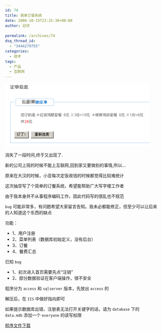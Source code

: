 ```yaml
---
id: 74
title: 简单订餐系统
date: 2006-10-15T22:25:38+00:00
author: 愆伏

permalink: /archives/74
dsq_thread_id:
  - "3444279755"
categories:
  - 技术
tags:
  - 产品
  - 互联网
---
```

![订饭](/wp-content/uploads/200610/15_224059_dingfan.jpg)
  
消失了一段时间,终于又出现了.
  
新的公司上班的时候不能上互联网,回到家又要做别的事情,所以…

原来在大汉的时候，小亚每次定饭收钱的时候都觉得比较难统计
  
这次抽空写了个简单的订餐系统，希望能帮助广大写字楼工作者
  
由于我本身并不从事程序编码工作，因此代码写的很乱也不规范
  
`bug` 可能非常多，有问题希望大家留言告知。我未必都能修正，但至少可以让后来的人知道这个东西的缺点

功能：
  
- 1、用户注册
- 2、菜单列表（数据库初始定义，没有后台）
- 3、订餐 
- 4、餐费汇总

已知 `bug`
  
- 1、初次进入首页需要先点“注销” 
- 2、部分数据验证在客户端操作，很不安全

程序分为 `access` 和 `sqlserver` 版本，先放出 `access` 的
  
解压后，在 `IIS` 中做好指向即可
  
如果提示数据库出错，注册表无法打开关键字的话，请为 `database` 下的 `data.mdb` 添加一个 `everyone` 的读写权限

[程序文件下载](/wp-content/uploads/200610/15_223840_webaccess.zip)